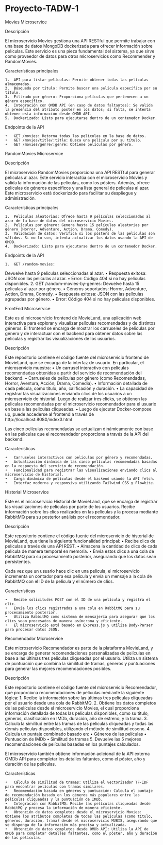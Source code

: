 # Proyecto-TADW-1

Movies Microservice

Descripción

El microservicio Movies gestiona una API RESTful que permite trabajar con una base de datos MongoDB dockerizada para ofrecer información sobre películas. Este servicio es una pieza fundamental del sistema, ya que sirve como proveedor de datos para otros microservicios como Recommender y RandomMovies.

Características principales

	1.	API para listar películas: Permite obtener todas las películas almacenadas.
	2.	Búsqueda por título: Permite buscar una película específica por su título.
	3.	Filtrado por género: Proporciona películas que pertenecen a un género específico.
	4.	Integración con OMDB API (en caso de datos faltantes): Se valida la presencia del atributo poster en los datos; si falta, se intenta obtener esta información desde OMDB API.
	5.	Dockerizado: Listo para ejecutarse dentro de un contenedor Docker.

Endpoints de la API

	•	GET /movies: Retorna todas las películas en la base de datos.
	•	GET /movies/title/:title: Busca una película por su título.
	•	GET /movies/genre/:genre: Obtiene películas por género.



RandomMovies Microservice

Descripción

El microservicio RandomMovies proporciona una API RESTful para generar películas al azar. Este servicio interactúa con el microservicio Movies y valida la información de las películas, como los pósters. Además, ofrece películas de géneros específicos y una lista general de películas al azar. Este microservicio está dockerizado para facilitar su despliegue y administración.

Características principales

	1.	Películas aleatorias: Ofrece hasta 9 películas seleccionadas al azar de la base de datos del microservicio Movies.
	2.	Películas por género: Genera hasta 15 películas aleatorias por género (Horror, Adventure, Action, Drama, Comedy).
	3.	Validación de datos: Verifica si los pósters de las películas son válidos. Si no lo son, intenta actualizar los datos usando la API de OMDB.
	4.	Dockerizado: Listo para ejecutarse dentro de un contenedor Docker.

Endpoints de la API

	1.	GET /random-movies:
Devuelve hasta 9 películas seleccionadas al azar.
	•	Respuesta exitosa: JSON con las películas al azar.
	•	Error: Código 404 si no hay películas disponibles.
	2.	GET /random-movies-by-genres:
Devuelve hasta 15 películas al azar por género.
	•	Géneros soportados: Horror, Adventure, Action, Drama, Comedy.
	•	Respuesta exitosa: JSON con las películas agrupadas por género.
	•	Error: Código 404 si no hay películas disponibles.


FrontEnd Microservice 

Este es el microservicio frontend de MovieLand, una aplicación web interactiva para explorar y visualizar películas recomendadas y de distintos géneros. El frontend se encarga de mostrar los carruseles de películas por género y de interactuar con el backend para obtener datos sobre las películas y registrar las visualizaciones de los usuarios.

Descripción

Este repositorio contiene el código fuente del microservicio frontend de MovieLand, que se encarga de la interfaz de usuario. En particular, el microservicio muestra:
	•	Un carrusel interactivo con películas recomendadas obtenidas a partir del servicio de recomendación del backend.
	•	Carruseles de películas por género (como Recomendadas, Horror, Aventura, Acción, Drama, Comedia).
	•	Información detallada de cada película, como título, año, calificación y duración.
	•	La capacidad de registrar las visualizaciones enviando clics de los usuarios a un microservicio de historial. Luego de realizar tres clicks, se obtienen las peliculas recomendadas por el microservicio recomendador para el usuario en base a las peliculas cliqueadas.
 • Luego de ejecutar Docker-compose up, puede accederse al frontend a través de http://localhost:8080/index3.html 

Las cinco películas recomendadas se actualizan dinámicamente con base en las películas que el recomendador proporciona a través de la API del backend. 

Características

	•	Carruseles interactivos con películas por género y recomendadas.
	•	Actualización dinámica de las cinco películas recomendadas basadas en la respuesta del servicio de recomendación.
	•	Funcionalidad para registrar las visualizaciones enviando clics al microservicio de historial.
	•	Carga dinámica de películas desde el backend usando la API fetch.
	•	Interfaz moderna y responsiva utilizando Tailwind CSS y Flowbite.

Historial Microservice

Este es el microservicio Historial de MovieLand, que se encarga de registrar las visualizaciones de películas por parte de los usuarios. Recibe información sobre los clics realizados en las películas y la procesa mediante RabbitMQ para su posterior análisis por el recomendador.

Descripción

Este repositorio contiene el código fuente del microservicio de historial de MovieLand, que tiene la siguiente funcionalidad principal:
	•	Recibe clics de películas a través de una API REST.
	•	Almacena la cantidad de clics de cada película de manera temporal en memoria.
	•	Envia estos clics a una cola de RabbitMQ para su procesamiento posterior, asegurando que los datos sean persistentes.

Cada vez que un usuario hace clic en una película, el microservicio incrementa un contador para esa película y envía un mensaje a la cola de RabbitMQ con el ID de la película y el número de clics.

Características

	•	Recibe solicitudes POST con el ID de una película y registra el clic.
	•	Envia los clics registrados a una cola en RabbitMQ para su procesamiento posterior.
	•	Utiliza RabbitMQ como sistema de mensajería para asegurar que los clics sean procesados de manera asíncrona y eficiente.
	•	El microservicio está basado en Express.js y utiliza Body-Parser para procesar datos JSON.

Recomendador Microservice

Este microservicio Recomendador es parte de la plataforma MovieLand, y se encarga de generar recomendaciones personalizadas de películas en base a las últimas tres películas cliqueadas por el usuario. Utiliza un sistema de puntuación que combina la similitud de tramas, géneros y puntuaciones para generar las mejores recomendaciones posibles.

Descripción

Este repositorio contiene el código fuente del microservicio Recomendador, que proporciona recomendaciones de películas mediante la siguiente lógica:
	1.	Recibe la información sobre las últimas tres películas cliqueadas por el usuario desde una cola de RabbitMQ.
	2.	Obtiene los datos completos de las películas desde el microservicio Movies, el cual proporciona información detallada de todas las películas disponibles, como su título, géneros, clasificación en IMDb, duración, año de estreno, y la trama.
	3.	Calcula la similitud entre las tramas de las películas cliqueadas y todas las demás películas disponibles, utilizando el método de similitud coseno.
	4.	Calcula un puntaje combinado basado en:
	•	Géneros de las películas
	•	Puntuación de IMDb
	•	Similitud de tramas
	5.	Devuelve las 5 mejores recomendaciones de películas basadas en los puntajes calculados.

El microservicio también obtiene información adicional de la API externa OMDb API para completar los detalles faltantes, como el póster, año y duración de las películas.

Características

	•	Cálculo de similitud de tramas: Utiliza el vectorizador TF-IDF para encontrar películas con tramas similares.
	•	Recomendación basada en géneros y puntuación: Calcula el puntaje de recomendación basado en los géneros más populares entre las películas cliqueadas y la puntuación de IMDb.
	•	Integración con RabbitMQ: Recibe las películas cliqueadas desde RabbitMQ y procesa la información de manera eficiente.
	•	Obtención de datos completos desde el microservicio Movies: Obtiene los atributos completos de todas las películas (como título, géneros, duración, trama) desde el microservicio MUBIS, asegurando que se disponga de la información más precisa y actualizada.
	•	Obtención de datos completos desde OMDb API: Utiliza la API de OMDb para completar detalles faltantes, como el póster, año y duración de las películas.

 
